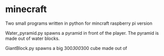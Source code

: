 # minecraft
Two small programs written in python for mincraft raspberry pi version  


Water_pyramid.py spawns a pyramid in front of the player. 
The pyramid is made out of water blocks. 

GiantBlock.py spawns a big 300*300*300 cube made out of 
